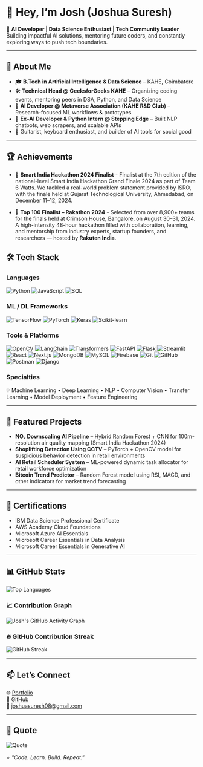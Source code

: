 # 👋 Hey, I’m Josh (Joshua Suresh)

🚀 **AI Developer | Data Science Enthusiast | Tech Community Leader**  
Building impactful AI solutions, mentoring future coders, and constantly exploring ways to push tech boundaries.

---

## 🧠 About Me
- 🎓 **B.Tech in Artificial Intelligence & Data Science** – KAHE, Coimbatore   
- 🛠 **Technical Head @ GeeksforGeeks KAHE** – Organizing coding events, mentoring peers in DSA, Python, and Data Science  
- 🤖 **AI Developer @ Metaverse Association (KAHE R&D Club)** – Research-focused ML workflows & prototypes  
- 💼 **Ex–AI Developer & Python Intern @ Stepping Edge** – Built NLP chatbots, web scrapers, and scalable APIs  
- 🎸 Guitarist, keyboard enthusiast, and builder of AI tools for social good

---

## 🏆 Achievements

- 🎉 **Smart India Hackathon 2024 Finalist** - Finalist at the 7th edition of the national-level Smart India Hackathon Grand Finale 2024 as part of Team 6 Watts. We tackled a real-world problem statement provided by ISRO, with the finale held at Gujarat Technological University, Ahmedabad, on December 11–12, 2024.

- 🎉 **Top 100 Finalist – Rakathon 2024** - Selected from over 8,900+ teams for the finals held at Crimson House, Bangalore, on August 30–31, 2024. A high-intensity 48-hour hackathon filled with collaboration, learning, and mentorship from industry experts, startup founders, and researchers — hosted by **Rakuten India**.

## 🛠 Tech Stack

### Languages
![Python](https://img.shields.io/badge/Python-3776AB?style=for-the-badge&logo=python&logoColor=white)
![JavaScript](https://img.shields.io/badge/JavaScript-F7DF1E?style=for-the-badge&logo=javascript&logoColor=black)
![SQL](https://img.shields.io/badge/SQL-003B57?style=for-the-badge&logo=database&logoColor=white)

### ML / DL Frameworks
![TensorFlow](https://img.shields.io/badge/TensorFlow-FF6F00?style=for-the-badge&logo=tensorflow&logoColor=white)
![PyTorch](https://img.shields.io/badge/PyTorch-EE4C2C?style=for-the-badge&logo=pytorch&logoColor=white)
![Keras](https://img.shields.io/badge/Keras-D00000?style=for-the-badge&logo=keras&logoColor=white)
![Scikit-learn](https://img.shields.io/badge/Scikit--learn-F7931E?style=for-the-badge&logo=scikit-learn&logoColor=white)

### Tools & Platforms
![OpenCV](https://img.shields.io/badge/OpenCV-5C3EE8?style=for-the-badge&logo=opencv&logoColor=white)
![LangChain](https://img.shields.io/badge/LangChain-1C3C3C?style=for-the-badge&logoColor=white)
![Transformers](https://img.shields.io/badge/Transformers-FFCC00?style=for-the-badge&logo=huggingface&logoColor=black)
![FastAPI](https://img.shields.io/badge/FastAPI-009688?style=for-the-badge&logo=fastapi&logoColor=white)
![Flask](https://img.shields.io/badge/Flask-000000?style=for-the-badge&logo=flask&logoColor=white)
![Streamlit](https://img.shields.io/badge/Streamlit-FF4B4B?style=for-the-badge&logo=streamlit&logoColor=white)
![React](https://img.shields.io/badge/React-61DAFB?style=for-the-badge&logo=react&logoColor=black)
![Next.js](https://img.shields.io/badge/Next.js-000000?style=for-the-badge&logo=next.js&logoColor=white)
![MongoDB](https://img.shields.io/badge/MongoDB-47A248?style=for-the-badge&logo=mongodb&logoColor=white)
![MySQL](https://img.shields.io/badge/MySQL-4479A1?style=for-the-badge&logo=mysql&logoColor=white)
![Firebase](https://img.shields.io/badge/Firebase-FFCA28?style=for-the-badge&logo=firebase&logoColor=black)
![Git](https://img.shields.io/badge/Git-F05032?style=for-the-badge&logo=git&logoColor=white)
![GitHub](https://img.shields.io/badge/GitHub-181717?style=for-the-badge&logo=github&logoColor=white)
![Postman](https://img.shields.io/badge/Postman-FF6C37?style=for-the-badge&logo=postman&logoColor=white)
![Django](https://img.shields.io/badge/Django-092E20?style=for-the-badge&logo=django&logoColor=white)

### Specialties
💡 Machine Learning • Deep Learning • NLP • Computer Vision • Transfer Learning • Model Deployment • Feature Engineering

---

## 📌 Featured Projects
- **NO₂ Downscaling AI Pipeline** – Hybrid Random Forest + CNN for 100m-resolution air quality mapping (Smart India Hackathon 2024)  
- **Shoplifting Detection Using CCTV** – PyTorch + OpenCV model for suspicious behavior detection in retail environments  
- **AI Retail Scheduler System** – ML-powered dynamic task allocator for retail workforce optimization  
- **Bitcoin Trend Predictor** – Random Forest model using RSI, MACD, and other indicators for market trend forecasting  

---

## 📜 Certifications
- IBM Data Science Professional Certificate  
- AWS Academy Cloud Foundations  
- Microsoft Azure AI Essentials  
- Microsoft Career Essentials in Data Analysis  
- Microsoft Career Essentials in Generative AI  

---

## 📊 GitHub Stats
 
![Top Languages](https://github-readme-stats.vercel.app/api/top-langs/?username=joshhuu&layout=compact&theme=tokyonight)

### 📈 Contribution Graph
![Josh's GitHub Activity Graph](https://github-readme-activity-graph.vercel.app/graph?username=joshhuu&theme=tokyo-night&hide_border=true)

### 🔥 GitHub Contribution Streak
![GitHub Streak](https://streak-stats.demolab.com/?user=joshhuu&theme=tokyonight&hide_border=true)

---

## 📫 Let’s Connect
🌐 [Portfolio](https://www.joshuas.me)  
💼 [GitHub](https://github.com/joshhuu)  
📧 joshuasuresh08@gmail.com  

---

## 💬 Quote
![Quote](https://img.shields.io/badge/%22Stay%20hungry%2C%20stay%20foolish.%22%20%E2%80%94%20Steve%20Jobs-blueviolet?style=for-the-badge)

⭐ *"Code. Learn. Build. Repeat."*
